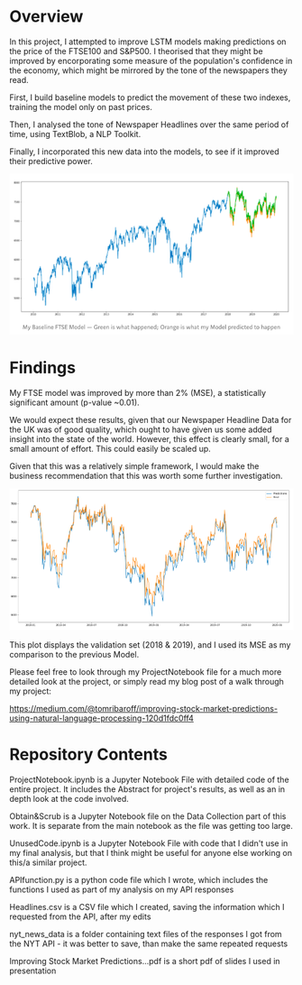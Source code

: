 # Overview

In this project, I attempted to improve LSTM models making predictions on the price of the FTSE100 and S&P500. I theorised that they might be improved by encorporating some measure of the population's confidence in the economy, which might be mirrored by the tone of the newspapers they read.

First, I build baseline models to predict the movement of these two indexes, training the model only on past prices.

Then, I analysed the tone of Newspaper Headlines over the same period of time, using TextBlob, a NLP Toolkit.

Finally, I incorporated this new data into the models, to see if it improved their predictive power.

![](Pictures/BaselineFTSEPlot.png)

# Findings

My FTSE model was improved by more than 2% (MSE), a statistically significant amount (p-value ~0.01).

We would expect these results, given that our Newspaper Headline Data for the UK was of good quality, which ought to have given us some added insight into the state of the world. However, this effect is clearly small, for a small amount of effort. This could easily be scaled up. 

Given that this was a relatively simple framework, I would make the business recommendation that this was worth some further investigation. 

![](Pictures/After.png)

This plot displays the validation set (2018 & 2019), and I used its MSE as my comparison to the previous Model.  

Please feel free to look through my ProjectNotebook file for a much more detailed look at the project, or simply read my blog post of a walk through my project:

https://medium.com/@tomribaroff/improving-stock-market-predictions-using-natural-language-processing-120d1fdc0ff4

# Repository Contents

ProjectNotebook.ipynb is a Jupyter Notebook File with detailed code of the entire project. It includes the Abstract for project's results, as well as an in depth look at the code involved. 

Obtain&Scrub is a Jupyter Notebook file on the Data Collection part of this work. It is separate from the main notebook as the file was getting too large. 

UnusedCode.ipynb is a Jupyter Notebook File with code that I didn't use in my final analysis, but that I think might be useful for anyone else working on this/a similar project. 

APIfunction.py is a python code file which I wrote, which includes the functions I used as part of my analysis on my API responses

Headlines.csv is a CSV file which I created, saving the information which I requested from the API, after my edits

nyt_news_data is a folder containing text files of the responses I got from the NYT API - it was better to save, than make the same repeated requests

Improving Stock Market Predictions...pdf is a short pdf of slides I used in presentation
